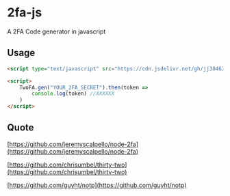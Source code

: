 # 2fa-js

A 2FA Code generator in javascript

## Usage
```html
<script type="text/javascript" src="https://cdn.jsdelivr.net/gh/jj30462281/2fa-js/2fa.js"></script>

<script>
    TwoFA.gen("YOUR_2FA_SECRET").then(token =>
        console.log(token) //XXXXXX
    )
</script>
```

## Quote

[https://github.com/jeremyscalpello/node-2fa](https://github.com/jeremyscalpello/node-2fa)

[https://github.com/chrisumbel/thirty-two](https://github.com/chrisumbel/thirty-two)

[https://github.com/guyht/notp](https://github.com/guyht/notp)